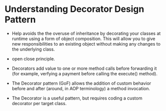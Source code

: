 # Understanding Decorator Design Pattern

- Help avoids the the overuse of inheritance by decorating your classes at runtime using a form of object composition. This will allow you to give new responsibilities to an existing object without making any changes to the underlying class.

- open close principle.

- Decorators add value to one or more method calls before forwarding it (for example, verfying a payment before calling the execute() method).

- The Decorator pattern (GoF) allows the addition of custom behavior before and after (around, in AOP terminology) a method invocation.

- The Decorator is a useful pattern, but requires coding a custom decorator per target class.
